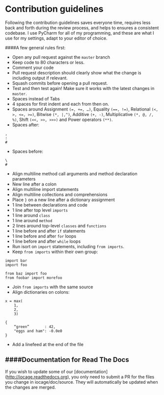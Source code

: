 # Contribution guidelines

Following the contribution guidelines saves everyone time, requires less back
and forth during the review process, and helps to ensures a consistent codebase.
I use PyCharm for all of my programming, and these are what I use for my settings, adapt to your editor of choice.

####A few general rules first:
- Open any pull request against the `master` branch
- Keep code to 80 characters or less.
- Comment your code
- Pull request description should clearly show what the change is including output if relevant.
- Squash commits before opening a pull request.
- Test and then test again! Make sure it works with the latest changes in 
`master`.
- Spaces instead of Tabs
- 4 spaces for first indent and each from then on.
- Spaces around Assignment `(=, +=, …)`, Equality `(==, !=)`, Relational `(<, >, <=, >=)`, Bitwise `(*, |,^)`, Additive  `(+, -)`, Multiplicative `(*, @, /, %)`, Shift `(<<, >>, >>>)` and Power operators `(**)`.
- Spaces after:
```
,
:
#
```
- Spaces before:
```
\
#
```
- Align multiline method call arguments and method declaration parameters
- New line after a colon
- Align multiline import statements
- Align multiline collections and comprehensions
- Place `}` on a new line after a dictionary assignment
- 1 line between declarations and code
- 1 line after top level `imports`
- 1 line around `class`
- 1 line around `method`
- 2 lines around top-level `classes` and `functions`
- 1 line before and after `if` statements
- 1 line before and after `for` loops
- 1 line before and after `while` loops
- Run isort on `import` statements, including `from imports`.
- Keep `from imports` within their own group:
```
import bar
import foo

from baz import foo
from foobar import morefoo
```
- Join `from imports` with the same source
- Align dictionaries on colons:
```
x = max(
    1,
    2,
    3)

{
    “green”       : 42,
    "eggs and ham": -0.0e0
}
```
- Add a linefeed at the end of the file

####Documentation for Read The Docs
-----
If you wish to update some of our [documentation] (http://iocage.readthedocs.org), you only need to submit a PR for the files you change in iocage/doc/source. They will automatically be updated when the changes are merged.
